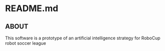 # README.md

## ABOUT

This software is a prototype of an artificial intelligence strategy for RoboCup robot soccer league
